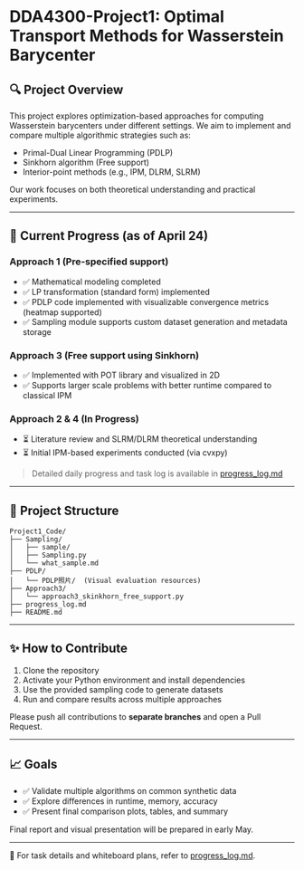 # DDA4300-Project1: Optimal Transport Methods for Wasserstein Barycenter

## 🔍 Project Overview
This project explores optimization-based approaches for computing Wasserstein barycenters under different settings. We aim to implement and compare multiple algorithmic strategies such as:
- Primal-Dual Linear Programming (PDLP)
- Sinkhorn algorithm (Free support)
- Interior-point methods (e.g., IPM, DLRM, SLRM)

Our work focuses on both theoretical understanding and practical experiments.

---

## 📅 Current Progress (as of April 24)

### Approach 1 (Pre-specified support)
- ✅ Mathematical modeling completed
- ✅ LP transformation (standard form) implemented
- ✅ PDLP code implemented with visualizable convergence metrics (heatmap supported)
- ✅ Sampling module supports custom dataset generation and metadata storage

### Approach 3 (Free support using Sinkhorn)
- ✅ Implemented with POT library and visualized in 2D
- ✅ Supports larger scale problems with better runtime compared to classical IPM

### Approach 2 & 4 (In Progress)
- ⏳ Literature review and SLRM/DLRM theoretical understanding
- ⏳ Initial IPM-based experiments conducted (via cvxpy)

> Detailed daily progress and task log is available in [progress_log.md](./progress_log.md)

---

## 📄 Project Structure

```
Project1_Code/
├── Sampling/
│   ├── sample/
│   ├── Sampling.py
│   └── what_sample.md
├── PDLP/
│   └── PDLP照片/  (Visual evaluation resources)
├── Approach3/
│   └── approach3_skinkhorn_free_support.py
├── progress_log.md
├── README.md
```

---

## ✨ How to Contribute
1. Clone the repository
2. Activate your Python environment and install dependencies
3. Use the provided sampling code to generate datasets
4. Run and compare results across multiple approaches

Please push all contributions to **separate branches** and open a Pull Request.

---

## 📈 Goals
- ✅ Validate multiple algorithms on common synthetic data
- ✅ Explore differences in runtime, memory, accuracy
- ✅ Present final comparison plots, tables, and summary

Final report and visual presentation will be prepared in early May.

---

📅 For task details and whiteboard plans, refer to [progress_log.md](./progress_log.md).

